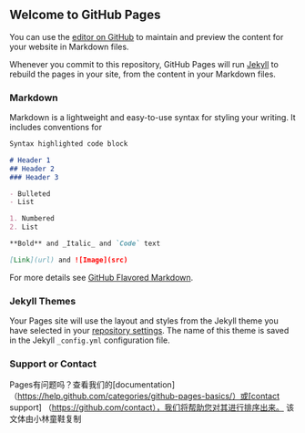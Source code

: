 ## Welcome to GitHub Pages

You can use the [editor on GitHub](https://github.com/coder-xiaolin/coder-xiaolin.github.io/edit/master/index.md) to maintain and preview the content for your website in Markdown files.

Whenever you commit to this repository, GitHub Pages will run [Jekyll](https://jekyllrb.com/) to rebuild the pages in your site, from the content in your Markdown files.

### Markdown

Markdown is a lightweight and easy-to-use syntax for styling your writing. It includes conventions for

```markdown
Syntax highlighted code block

# Header 1
## Header 2
### Header 3

- Bulleted
- List

1. Numbered
2. List

**Bold** and _Italic_ and `Code` text

[Link](url) and ![Image](src)
```

For more details see [GitHub Flavored Markdown](https://guides.github.com/features/mastering-markdown/).

### Jekyll Themes

Your Pages site will use the layout and styles from the Jekyll theme you have selected in your [repository settings](https://github.com/coder-xiaolin/coder-xiaolin.github.io/settings). The name of this theme is saved in the Jekyll `_config.yml` configuration file.

### Support or Contact

Pages有问题吗？查看我们的[documentation] （https://help.github.com/categories/github-pages-basics/）或[contact support] （https://github.com/contact），我们将帮助您对其进行排序出来。
该文体由小林童鞋复制
